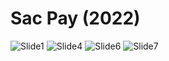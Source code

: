 # Sac Pay (2022)

![Slide1](https://github.com/user-attachments/assets/689b47f4-b41b-47bc-af29-95e91ef87c5b)
![Slide4](https://github.com/user-attachments/assets/987850e9-1066-4bba-a9d7-dac70342dda8)
![Slide6](https://github.com/user-attachments/assets/6ac9e27f-d06f-4c7a-bba0-35787b5194dc)
![Slide7](https://github.com/user-attachments/assets/c1026628-35d1-48bc-822a-fdeaa78b212c)
